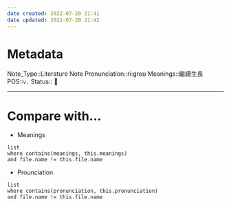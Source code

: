 ```yaml
---
date created: 2022-07-20 21:41
date updated: 2022-07-20 21:42
---
```


# Metadata

Note_Type::Literature Note
Pronunciation::ri:greʊ
Meanings::繼續生長
POS::`v.`
Status:: 👶

---

# Compare with...

- Meanings

```dataview
list
where contains(meanings, this.meanings)
and file.name != this.file.name
```

- Prounciation

```dataview
list
where contains(pronunciation, this.pronunciation)
and file.name != this.file.name
```
